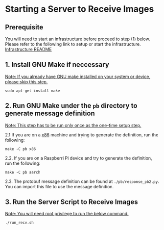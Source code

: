 # Starting a Server to Receive Images
## Prerequisite
You will need to start an infrastructure before proceed to step (1) below.
Please refer to the following link to setup or start the infrastructure.<br>
[Infrastructure README](../../infra/README.md)

## 1. Install GNU Make if neccessary
<u>Note: If you already have GNU make installed on your system or device, please skip this step.</u>
```
sudo apt-get install make
```

## 2. Run GNU Make under the `pb` directory to generate message definition<br>
<u>Note: This step has to be run only once as the one-time setup step.</u>

2.1 If you are on a <u>x86</u> machine and trying to generate the definition, run the following:
```
make -C pb x86
```

2.2. If you are on a Raspberri Pi device and try to generate the definition, run the following:
```
make -C pb aarch
```
2.3. The protobuf message definition can be found at `./pb/response_pb2.py`. You can import this file to use the message definition.

## 3. Run the Server Script to Receive Images
<u>Note: You will need root privilege to run the below command.</u>
```
./run_recv.sh
```